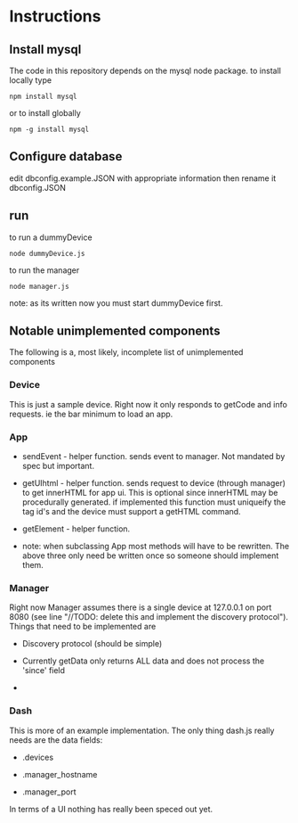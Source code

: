 Instructions
============

Install mysql
-------------

The code in this repository depends on the mysql node package. to install
locally type

~~~~~~~~~~~~~~~~~~~~~~~~~~~~~~~~~~~~~~~~~~~~~~~~~~~~~~~~~~~~~~~~~~~~~~~~~~~~~~~~
npm install mysql
~~~~~~~~~~~~~~~~~~~~~~~~~~~~~~~~~~~~~~~~~~~~~~~~~~~~~~~~~~~~~~~~~~~~~~~~~~~~~~~~

or to install globally

~~~~~~~~~~~~~~~~~~~~~~~~~~~~~~~~~~~~~~~~~~~~~~~~~~~~~~~~~~~~~~~~~~~~~~~~~~~~~~~~
npm -g install mysql
~~~~~~~~~~~~~~~~~~~~~~~~~~~~~~~~~~~~~~~~~~~~~~~~~~~~~~~~~~~~~~~~~~~~~~~~~~~~~~~~

Configure database
------------------

edit dbconfig.example.JSON with appropriate information then rename it
dbconfig.JSON

run
---

to run a dummyDevice

~~~~~~~~~~~~~~~~~~~~~~~~~~~~~~~~~~~~~~~~~~~~~~~~~~~~~~~~~~~~~~~~~~~~~~~~~~~~~~~~
node dummyDevice.js
~~~~~~~~~~~~~~~~~~~~~~~~~~~~~~~~~~~~~~~~~~~~~~~~~~~~~~~~~~~~~~~~~~~~~~~~~~~~~~~~

to run the manager

~~~~~~~~~~~~~~~~~~~~~~~~~~~~~~~~~~~~~~~~~~~~~~~~~~~~~~~~~~~~~~~~~~~~~~~~~~~~~~~~
node manager.js
~~~~~~~~~~~~~~~~~~~~~~~~~~~~~~~~~~~~~~~~~~~~~~~~~~~~~~~~~~~~~~~~~~~~~~~~~~~~~~~~

note: as its written now you must start dummyDevice first.

Notable unimplemented components
--------------------------------

The following is a, most likely, incomplete list of unimplemented components

### Device

This is just a sample device. Right now it only responds to getCode and info
requests.  ie the bar minimum to load an app.

### App

-   sendEvent - helper function.  sends event to manager.  Not mandated by spec
    but important.

-   getUIhtml - helper function.  sends request to device (through manager) to
    get innerHTML for app ui.  This is optional since innerHTML may be
    procedurally generated.  if implemented this function must uniqueify the tag
    id's and the device must support a getHTML command.

-   getElement - helper function.

-   note: when subclassing App most methods will have to be rewritten.  The
    above three only need be written once so someone should implement them.

### Manager

Right now Manager assumes there is a single device at 127.0.0.1 on port 8080
(see line "//TODO: delete this and implement the discovery protocol").  Things
that need to be implemented are

-   Discovery protocol (should be simple)

-   Currently getData only returns ALL data and does not process the 'since'
    field

-   

### Dash

This is more of an example implementation.  The only thing dash.js really needs
are the data fields:

-   .devices

-   .manager_hostname

-   .manager_port

In terms of a UI nothing has really been speced out yet.


